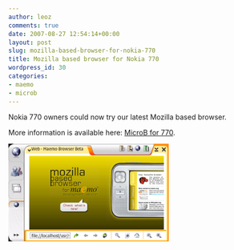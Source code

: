 ```yaml
---
author: leoz
comments: true
date: 2007-08-27 12:54:14+00:00
layout: post
slug: mozilla-based-browser-for-nokia-770
title: Mozilla based browser for Nokia 770
wordpress_id: 30
categories:
- maemo
- microb
---
```


Nokia 770 owners could now try our latest Mozilla based browser.

More information is available here: [MicroB for 770](http://browser.garage.maemo.org/news/6/).

<p>
<a class="fancybox" href="/uploads/2007/08/n770_microb.png" title="n770 MicroB">
	<img src="/uploads/2007/08/n770_microb.png" alt="n770 MicroB" height="195" width="320">
</a>
</p>